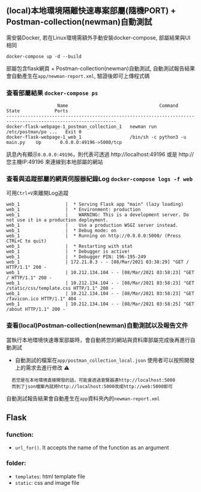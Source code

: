 ## (local)本地環境隔離快速專案部屬(隨機PORT) + Postman-collection(newman)自動測試
需安裝Docker, 若在Linux環境需額外手動安裝docker-compose, 部屬結果與UI相同
``` 
docker-compose up -d --build 
```
部屬包含flask網頁 + Postman-collection(newman)自動測試, 自動測試報告結果會自動產生在`app/newman-report.xml`, 驗證後即可上傳程式碼
### 查看部屬結果 `docker-compose ps`
```
                   Name                                  Command               State             Ports
---------------------------------------------------------------------------------------------------------------
docker-flask-webpage-1_postman_collection_1   newman run /etc/postman/po ...   Exit 0
docker-flask-webpage-1_web_1                  /bin/sh -c python3 -u main.py    Up       0.0.0.0:49196->5000/tcp
```
訊息內有顯示`0.0.0.0:49196`，則代表可透過 http://localhost:49196 或是 http://您主機IP:49196 來連線到本地部屬的網站
### 查看與追蹤部屬的網頁伺服器紀錄Log `docker-compose logs -f web`
可用`Ctrl+V`來離開Log追蹤
```
web_1                 |  * Serving Flask app "main" (lazy loading)
web_1                 |  * Environment: production
web_1                 |    WARNING: This is a development server. Do not use it in a production deployment.
web_1                 |    Use a production WSGI server instead.
web_1                 |  * Debug mode: on
web_1                 |  * Running on http://0.0.0.0:5000/ (Press CTRL+C to quit)
web_1                 |  * Restarting with stat
web_1                 |  * Debugger is active!
web_1                 |  * Debugger PIN: 196-195-249
web_1                 | 172.21.0.3 - - [08/Mar/2021 03:38:29] "GET / HTTP/1.1" 200 -
web_1                 | 10.212.134.104 - - [08/Mar/2021 03:58:23] "GET / HTTP/1.1" 200 -
web_1                 | 10.212.134.104 - - [08/Mar/2021 03:58:23] "GET /static/css/template.css HTTP/1.1" 200 -
web_1                 | 10.212.134.104 - - [08/Mar/2021 03:58:23] "GET /favicon.ico HTTP/1.1" 404 -
web_1                 | 10.212.134.104 - - [08/Mar/2021 03:58:25] "GET /about HTTP/1.1" 200 -
```
### 查看(local)Postman-collection(newman)自動測試以及報告文件
當執行本地環境快速專案部屬時，會自動將您的網站與資料庫部屬完成後再進行自動測試
* 自動測試的檔案在`app/postman_collection_local.json` 使用者可以按照開發上的需求去進行修改
:warning: 
```
  若您是在本地環境直接開發的話，可能會透過瀏覽器連http://localhost:5000
  而到了json檔案內就將http://localhost:5000改成http://web:5000即可
```
自動測試報告結果會自動產生在`app`資料夾內的`newman-report.xml`

## Flask 
### function:
* `url_for()`. It accepts the name of the function as an argument
### folder:
* `templates`: html template file
* `static`: css and image file
